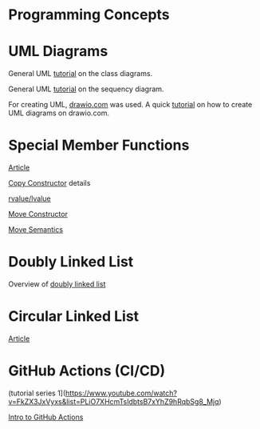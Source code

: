 # Programming Concepts

# UML Diagrams
General UML [tutorial](https://www.visual-paradigm.com/guide/uml-unified-modeling-language/uml-class-diagram-tutorial/) on the class diagrams.

General UML [tutorial](https://www.drawio.com/blog/sequence-diagrams) on the sequency diagram.

For creating UML, [drawio.com](https://www.drawio.com/) was used. A quick [tutorial](https://www.drawio.com/blog/uml-class-diagrams) on how to create UML diagrams on drawio.com.

# Special Member Functions
[Article](https://cplusplus.com/doc/tutorial/classes2/#default_constructor)

[Copy Constructor](https://www.shiksha.com/online-courses/articles/copy-constructor-in-cpp/) details

[rvalue/lvalue](https://www.scaler.com/topics/cpp/lvalue-and-rvalue/)

[Move Constructor](https://www.scaler.com/topics/cpp-move-constructor/)

[Move Semantics](https://irkos.org/cpp/move/)

# Doubly Linked List
Overview of [doubly linked list](https://www.youtube.com/watch?v=gQCkB9Jh9D0)

# Circular Linked List
[Article](https://www.geeksforgeeks.org/circular-linked-list/)

# GitHub Actions (CI/CD)
(tutorial series 1](https://www.youtube.com/watch?v=FkZX3JxVyxs&list=PLiO7XHcmTsldbtsB7xYhZ9hRqbSg8_Mjq)

[Intro to GitHub Actions](https://www.youtube.com/watch?v=ljINpvCvHnQ)